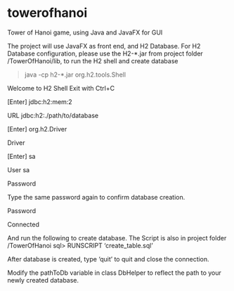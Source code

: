 # towerofhanoi
Tower of Hanoi game, using Java and JavaFX for GUI


The project will use JavaFX as front end, and H2 Database. 
For H2 Database configuration, please use the H2-*.jar from project folder /TowerOfHanoi/lib, to run the H2 shell and create database

> java -cp h2-*.jar org.h2.tools.Shell

Welcome to H2 Shell
Exit with Ctrl+C

[Enter]   jdbc:h2:mem:2

URL       jdbc:h2:./path/to/database

[Enter]   org.h2.Driver

Driver

[Enter]   sa

User     sa

Password  

Type the same password again to confirm database creation.

Password 

Connected

And run the following to create database. The Script is also in project folder /TowerOfHanoi
sql> RUNSCRIPT ‘create_table.sql’

After database is created, type ‘quit’ to quit and close the connection.

Modify the pathToDb variable in class DbHelper to reflect the path to your newly created database.

